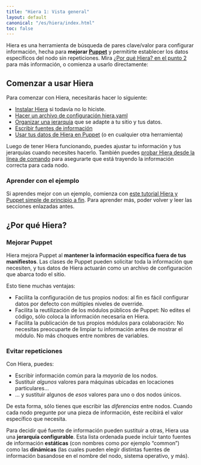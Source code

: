 ```yaml
---
title: "Hiera 1: Vista general"
layout: default
canonical: "/es/hiera/index.html"
toc: false
---
```


Hiera es una herramienta de búsqueda de pares clave/valor para configurar información, hecha para **mejorar [Puppet](http://docs.puppetlabs.com/puppet/)** y permitirte establecer los datos específicos del nodo sin repeticiones. Mira [¿Por qué Hiera? en el punto 2](http://docs.puppetlabs.com/hiera/1/index.html#why-hiera) para más información, o comienza a usarlo directamente:

## Comenzar a usar Hiera
Para comenzar con Hiera, necesitarás hacer lo siguiente:

+ [Instalar Hiera](http://docs.puppetlabs.com/es/hiera/installing.html) si todavía no lo hiciste.
+ [Hacer un archivo de configuración hiera.yaml](http://docs.puppetlabs.com/es/hiera/configuring.html) 
+ [Organizar una jerarquía](http://docs.puppetlabs.com/es/hiera/hierarchy.html) que se adapte a tu sitio y tus datos.
+ [Escribir fuentes de información](http://docs.puppetlabs.com/es/hiera/data_sources.html)
+ [Usar tus datos de Hiera en Puppet](http://docs.puppetlabs.com/es/hiera/puppet.html) (o en cualquier otra herramienta)

Luego de tener Hiera funcionando, puedes ajustar tu información y tus jerarquías cuando necesites hacerlo. También puedes [probar Hiera desde la línea de comando](http://docs.puppetlabs.com/es/hiera/command_line.html) para asegurarte que está trayendo la información correcta para cada nodo. 

### Aprender con el ejemplo
Si aprendes mejor con un ejemplo, comienza con [este tutorial Hiera y Puppet simple de principio a fin](http://docs.puppetlabs.com/es/hiera/complete_example.html). Para aprender más, poder volver y leer las secciones enlazadas antes.

## ¿Por qué Hiera?

### Mejorar Puppet
Hiera mejora Puppet al **mantener la información específica fuera de tus manifiestos**. Las clases de Puppet pueden solicitar toda la información que necesiten, y tus datos de Hiera actuarán como un archivo de configuración que abarca todo el sitio.

Esto tiene muchas ventajas:

+ Facilita la configuración de tus propios nodos: al fin es fácil configurar datos por defecto con múltiples niveles de override.
+ Facilita la reutilización de los módulos públicos de Puppet: No edites el código, sólo coloca la información necesaria en Hiera.
+ Facilita la publicación de tus propios módulos para colaboración: No necesitas preocuparte de limpiar tu información antes de mostrar el módulo. No más choques entre nombres de variables.

### Evitar repeticiones
Con Hiera, puedes:

+ Escribir información común para la *mayoría* de los nodos.
+ Sustituir *algunos* valores para máquinas ubicadas en locaciones particulares…
+ … y sustituir algunos de *esos* valores para uno o dos nodos únicos.

De esta forma, sólo tienes que escribir las *diferencias* entre nodos. Cuando cada nodo pregunte por una pieza de información, éste recibirá el valor específico que necesita.

Para decidir qué fuente de información pueden sustituir a otras, Hiera usa una **jerarquía configurable**. Esta lista ordenada puede incluir tanto fuentes de información **estáticas** (con nombres como por ejemplo “common”) como las **dinámicas** (las cuales pueden elegir distintas fuentes de información basandose en el nombre del nodo, sistema operativo, y más).
